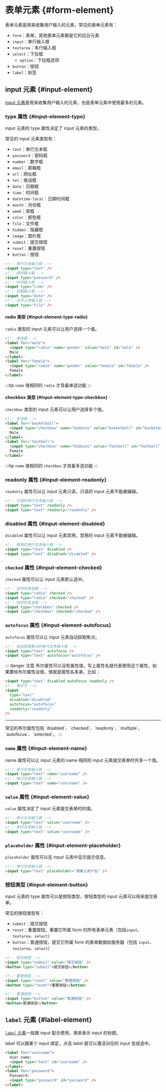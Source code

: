 # 表单元素 {#form-element}

表单元素是用来收集用户输入的元素，常见的表单元素有：

- `form`：表单，其他表单元素都是它的后台元素
- `input`：单行输入框
- `textarea`：多行输入框
- `select`：下拉框
  - `option`：下拉框选项
- `button`：按钮
- `label`：标签

## input 元素 {#input-element}

[input 元素](https://developer.mozilla.org/zh-CN/docs/Web/HTML/Reference/Elements/input)是用来收集用户输入的元素，也是表单元素中使用最多的元素。

### type 属性 {#input-element-type}

input 元素的 type 属性决定了 input 元素的类型。

常见的 input 元素类型有：

- `text`：单行文本框
- `password`：密码框
- `number`：数字框
- `email`：邮箱框
- `url`：网址框
- `tel`：电话框
- `date`：日期框
- `time`：时间框
- `datetime-local`：日期时间框
- `month`：月份框
- `week`：周框
- `color`：颜色框
- `file`：文件框
- `hidden`：隐藏框
- `image`：图片框
- `submit`：提交按钮
- `reset`：重置按钮
- `button`：按钮

```html
<!-- 单行文本输入框 -->
<input type="text" />
<!-- 密码输入框 -->
<input type="password" />
<!-- 时间输入框 -->
<input type="time" />
<!-- 日期输入框 -->
<input type="date" />
<!-- 文件上传输入框 -->
<input type="file" />
```

#### radio 类型 {#input-element-type-radio}

`radio` 类型的 input 元素可以让用户选择一个值。

```html
<!-- 单选框 -->
<label for="male">
  <input type="radio" name="gender" value="male" id="male" />
  Male
</label>
<label for="female">
  <input type="radio" name="gender" value="female" id="female" />
  Female
</label>
```

:::tip
`name` 值相同的 `radio` 才具备单选功能
:::

#### checkbox 类型 {#input-element-type-checkbox}

`checkbox` 类型的 input 元素可以让用户选择多个值。

```html
<!-- 复选框 -->
<label for="basketball">
  <input type="checkbox" name="hobbies" value="basketball" id="basketball" />
  Male
</label>
<label for="football">
  <input type="checkbox" name="hobbies" value="football" id="football" />
  Female
</label>
```

:::tip
`name` 值相同的 `checkbox` 才具备多选功能
:::

### readonly 属性 {#input-element-readonly}

`readonly` 属性可以让 input 元素只读，只读的 input 元素不能被编辑。

```html
<!-- 只读的单行文本输入框 -->
<input type="text" readonly />
<input type="text" readonly="readonly" />
```

### disabled 属性 {#input-element-disabled}

`disabled` 属性可以让 input 元素禁用，禁用的 input 元素不能被编辑。

```html
<!-- 禁用的单行文本输入框 -->
<input type="text" disabled />
<input type="text" disabled="disabled" />
```

### `checked` 属性 {#input-element-checked}

`checked` 属性可以让 input 元素默认选中。

```html
<!-- 选中的单选框 -->
<input type="radio" checked />
<input type="radio" checked="checked" />
<!-- 选中的复选框 -->
<input type="checkbox" checked />
<input type="checkbox" checked="checked" />
```

### `autofocus` 属性 {#input-element-autofocus}

`autofocus` 属性可以让 input 元素自动获取焦点。

```html
<!-- 自动获取焦点的单行文本输入框 -->
<input type="text" autofocus />
<input type="text" autofocus="autofocus" />
```

::: danger 注意
布尔属性可以没有属性值，写上属性名就代表使用这个属性，如果要给布尔属性设值，值就是属性名本身。比如：

```html
<input type="text" disabled autofocus readonly />
<!-- 等价于 -->
<input
  type="text"
  disabled="disabled"
  autofocus="autofocus"
  readonly="readonly"
/>
```

<hr />  
常见的布尔属性包括 `disabled`、`checked`、`readonly`、`multiple`、`autofocus`、`selected`。
:::

### `name` 属性 {#input-element-name}

name 属性可以让 input 元素的 name 相同的 input 元素提交表单时共享一个值。

```html
<!-- 单行文本输入框 -->
<input type="text" name="username" />
<!-- 单行文本输入框 -->
<input type="text" name="username" />
```

### `value` 属性 {#input-element-value}

`value` 属性决定了 input 元素提交表单时的值。

```html
<!-- 单行文本输入框 -->
<input type="text" value="username" />
<!-- 单行文本输入框 -->
<input type="text" value="username" />
```

### `placeholder` 属性 {#input-element-placeholder}

`placeholder` 属性可以在 input 元素中显示提示信息。

```html
<!-- 单行文本输入框 -->
<input type="text" placeholder="请输入用户名" />
```

### 按钮类型 {#input-element-button}

input 元素的 type 属性可以是按钮类型，按钮类型的 input 元素可以用来提交表单。

常见的按钮类型有：

- `submit`：提交按钮
- `reset`：重置按钮，重置它所属 form 的所有表单元素（包括`input`、`textarea`、`select`）
- `button`：普通按钮，提交它所属 form 的表单数据给服务器（包括 `input`、`textarea`、`select`）

```html
<!-- 提交按钮 -->
<input type="submit" value="提交按钮" />
<button type="submit">提交按钮</button>

<!-- 重置按钮 -->
<input type="reset" value="重置按钮" />
<button type="reset">重置按钮</button>

<!-- 普通按钮 -->
<input type="button" value="普通按钮" />
<button>普通按钮</button>
```

## `label` 元素 {#label-element}

[`label` 元素](https://developer.mozilla.org/zh-CN/docs/Web/HTML/Reference/Elements/label)一般跟 input 配合使用，用来表示 input 的标题。

label 可以跟某个 input 绑定，点击 label 就可以激活对应的 input 变成选中。

```html
<label for="username">
  User name:
  <input type="text" id="username" />
</label>
<label for="password">
  Password:
  <input type="password" id="password" />
</label>
```
